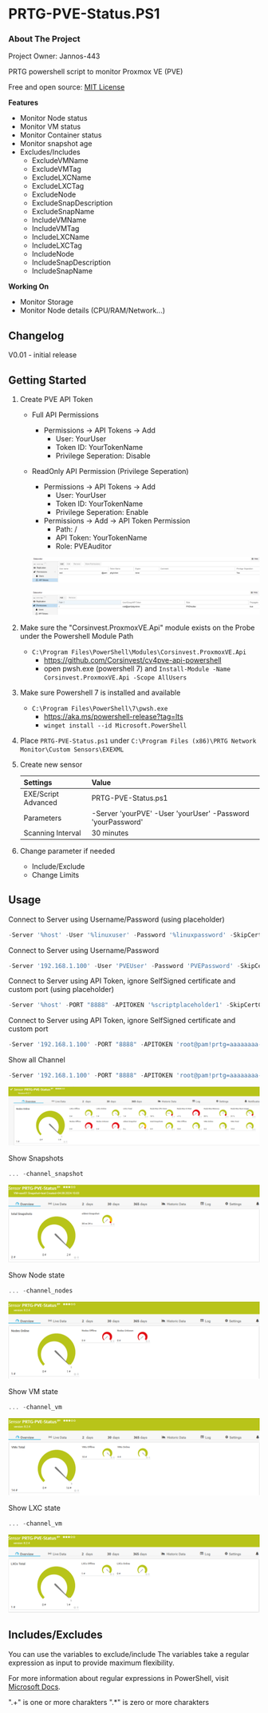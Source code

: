# PRTG-PVE-Status.PS1

<!-- ABOUT THE PROJECT -->
### About The Project
Project Owner: Jannos-443

PRTG powershell script to monitor Proxmox VE (PVE)

Free and open source: [MIT License](https://github.com/Jannos-443/PRTG-PVE-Status/blob/main/LICENSE)

**Features**
* Monitor Node status
* Monitor VM status
* Monitor Container status
* Monitor snapshot age
* Excludes/Includes
  * ExcludeVMName
  * ExcludeVMTag
  * ExcludeLXCName
  * ExcludeLXCTag
  * ExcludeNode
  * ExcludeSnapDescription
  * ExcludeSnapName 
  * IncludeVMName
  * IncludeVMTag
  * IncludeLXCName
  * IncludeLXCTag
  * IncludeNode
  * IncludeSnapDescription
  * IncludeSnapName

**Working On**
*  Monitor Storage
*  Monitor Node details (CPU/RAM/Network...)

## Changelog

V0.01 - initial release

<!-- GETTING STARTED -->
## Getting Started

1. Create PVE API Token
    - Full API Permissions 
       - Permissions -> API Tokens -> Add
          - User: YourUser
          - Token ID: YourTokenName
          - Privilege Seperation: Disable

    - ReadOnly API Permission (Privilege Seperation)
       - Permissions -> API Tokens -> Add
          - User: YourUser
          - Token ID: YourTokenName
          - Privilege Seperation: Enable
       - Permissions -> Add -> API Token Permission
          - Path: /
          - API Token: YourTokenName
          - Role: PVEAuditor

       ![example1](media/token.png)

       ![example1](media/token_acl.png)

2. Make sure the "Corsinvest.ProxmoxVE.Api" module exists on the Probe under the Powershell Module Path
   - `C:\Program Files\PowerShell\Modules\Corsinvest.ProxmoxVE.Api`
       - https://github.com/Corsinvest/cv4pve-api-powershell
       -  open pwsh.exe (powershell 7) and `Install-Module -Name Corsinvest.ProxmoxVE.Api -Scope AllUsers`

3. Make sure Powershell 7 is installed and available
    - `C:\Program Files\PowerShell\7\pwsh.exe`
        - https://aka.ms/powershell-release?tag=lts
        - `winget install --id Microsoft.PowerShell`
    
4. Place `PRTG-PVE-Status.ps1` under `C:\Program Files (x86)\PRTG Network Monitor\Custom Sensors\EXEXML`

5. Create new sensor

   | Settings | Value |
   | --- | --- |
   | EXE/Script Advanced | PRTG-PVE-Status.ps1 |
   | Parameters | -Server 'yourPVE' -User 'yourUser' -Password 'yourPassword' |
   | Scanning Interval | 30 minutes |


6. Change parameter if needed 
   - Include/Exclude
   - Change Limits

## Usage

Connect to Server using Username/Password (using placeholder)
```powershell
-Server '%host' -User '%linuxuser' -Password '%linuxpassword' -SkipCertCheck
```

Connect to Server using Username/Password
```powershell
-Server '192.168.1.100' -User 'PVEUser' -Password 'PVEPassword' -SkipCertCheck
```

Connect to Server using API Token, ignore SelfSigned certificate and custom port (using placeholder)
```powershell
-Server '%host' -PORT "8888" -APITOKEN '%scriptplaceholder1' -SkipCertCheck
```

Connect to Server using API Token, ignore SelfSigned certificate and custom port
```powershell
-Server '192.168.1.100' -PORT "8888" -APITOKEN 'root@pam!prtg=aaaaaaaa-bbbb-cccc-dddd-eeeeeeeeeeee' -SkipCertCheck
```

Show all Channel
```powershell
-Server '192.168.1.100' -PORT "8888" -APITOKEN 'root@pam!prtg=aaaaaaaa-bbbb-cccc-dddd-eeeeeeeeeeee' -SkipCertCheck
```
![example1](media/ok.png)

Show Snapshots
```powershell
... -channel_snapshot
```
![example1](media/snapshot.png)

Show Node state 
```powershell
... -channel_nodes
```
![example1](media/node.png)

Show VM state 
```powershell
... -channel_vm
```
![example1](media/vm.png)

Show LXC state 
```powershell
... -channel_vm
```
![example1](media/lxc.png)

## Includes/Excludes

You can use the variables to exclude/include
The variables take a regular expression as input to provide maximum flexibility.

For more information about regular expressions in PowerShell, visit [Microsoft Docs](https://docs.microsoft.com/en-us/powershell/module/microsoft.powershell.core/about/about_regular_expressions).

".+" is one or more charakters
".*" is zero or more charakters
